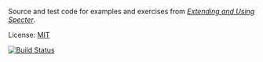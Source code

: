 Source and test code for examples and exercises from [*Extending and Using Specter*](https://leanpub.com/specter). 

License: [MIT](http://opensource.org/licenses/MIT)        

[![Build Status](https://travis-ci.org/marick/specter-book-code.png?branch=master)](https://travis-ci.org/marick/specter-book-code)


